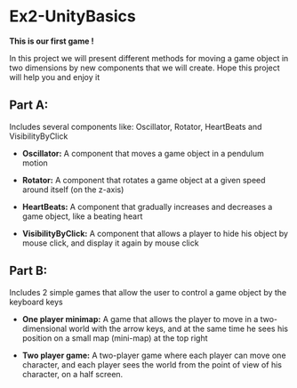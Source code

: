 # Ex2-UnityBasics

**This is our first game !**

In this project we will present different methods for moving a game object in two dimensions by new components that we will create.
Hope this project will help you and enjoy it

## Part A:

Includes several components like: Oscillator, Rotator, HeartBeats and VisibilityByClick

- **Oscillator:** A component that moves a game object in a pendulum motion

- **Rotator:** A component that rotates a game object at a given speed around itself (on the z-axis)

- **HeartBeats:** A component that gradually increases and decreases a game object, like a beating heart

- **VisibilityByClick:** A component that allows a player to hide his object by mouse click, and display it again by mouse click


## Part B:

Includes 2 simple games that allow the user to control a game object by the keyboard keys

- **One player minimap:** A game that allows the player to move in a two-dimensional world with the arrow keys, and at the same time he sees his position on a small map (mini-map) at the top right

- **Two player game:** A two-player game where each player can move one character, and each player sees the world from the point of view of his character, on a half screen. 
